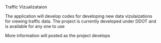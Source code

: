 Traffic Vizualizataion 

The application will develop codes for developing new data vizulaizations for viewing traffic data. The project is currently developed under DDOT and is available for any one to use 

More information will posted as the project develops 
